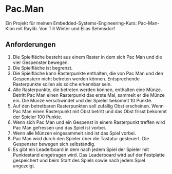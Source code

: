 # Pac.Man
Ein Projekt für meinen Embedded-Systems-Engineering-Kurs: Pac-Man-Klon mit Raylib.
Von Till Winter und Elias Sehmsdorf


## Anforderungen
1. Die Spielfläche besteht aus einem Raster in dem sich Pac Man und die vier Gespenster
bewegen.
2. Die Spielfläche ist begrenzt.
3. Die Spielfläche kann Rasterpunkte enthalten, die von Pac Man und den Gespenstern nicht betreten werden können. Entsprechende Rasterpunkte sollen als solche erkennbar sein.
4. Alle Rasterpunkte, die betreten werden können, enthalten eine Münze. Betritt Pac Man
einen Rasterpunkt das erste Mal, sammelt er die Münze ein. Die Münze verschwindet und
der Spieler bekommt 10 Punkte.
5. Auf den betretbaren Rasterpunkten soll zufällig Obst erscheinen. Wenn Pac Man einen
Rasterpunkt mit Obst betritt und das Obst frisst bekommt der Spieler 100 Punkte.
6. Wenn sich Pac Man und ein Gespenst in einem Rasterpunkt treffen wird Pac Man gefressen und das Spiel ist vorbei.
7. Wenn alle Münzen eingesammelt sind ist das Spiel vorbei.
8. Pac Man wird durch den Spieler über die Tastatur gesteuert. Die Gespenster bewegen sich
selbständig.
9. Es gibt ein Leaderboard in dem nach jedem Spiel der Spieler mit Punktestand eingetragen wird. Das Leaderboard wird auf der Festplatte gespeichert und beim Start des Spiels sowie nach jedem Spiel angezeigt.

